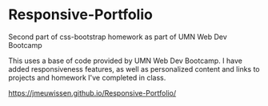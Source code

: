 # Responsive-Portfolio
Second part of css-bootstrap homework as part of UMN Web Dev Bootcamp

This uses a base of code provided by UMN Web Dev Bootcamp.
I have added responsiveness features, as well as personalized content
and links to projects and homework I've completed in class.

https://jmeuwissen.github.io/Responsive-Portfolio/
